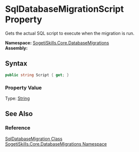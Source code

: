 SqlDatabaseMigrationScript Property
===================================
Gets the actual SQL script to execute when the migration is run.

**Namespace:** [SogetiSkills.Core.DatabaseMigrations][1]  
**Assembly:**

Syntax
------

```csharp
public string Script { get; }
```

### Property Value
Type: [String][2]

See Also
--------

### Reference
[SqlDatabaseMigration Class][3]  
[SogetiSkills.Core.DatabaseMigrations Namespace][1]  

[1]: ../README.md
[2]: http://msdn.microsoft.com/en-us/library/s1wwdcbf
[3]: README.md